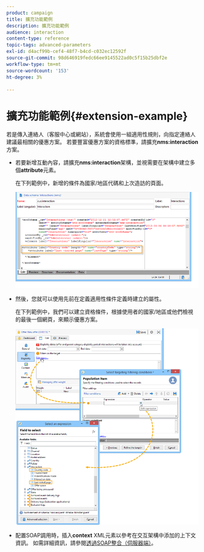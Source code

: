 ```yaml
---
product: campaign
title: 擴充功能範例
description: 擴充功能範例
audience: interaction
content-type: reference
topic-tags: advanced-parameters
exl-id: d4acf99b-cef4-48f7-b4cd-c032ec12592f
source-git-commit: 98d646919fedc66ee9145522ad0c5f15b25dbf2e
workflow-type: tm+mt
source-wordcount: '153'
ht-degree: 3%

---
```


# 擴充功能範例{#extension-example}

若是傳入連絡人（客服中心或網站），系統會使用一組適用性規則，向指定連絡人建議最相關的優惠方案。 若要豐富優惠方案的資格標準，請擴充&#x200B;**nms:interaction**&#x200B;方案。

* 若要新增互動內容，請擴充&#x200B;**nms:interaction**&#x200B;架構，並視需要在架構中建立多個&#x200B;**attribute**&#x200B;元素。

   在下列範例中，新增的條件為國家/地區代碼和上次造訪的頁面。

   ![](assets/s_ncs_configuration_offer_schemas.png)

* 然後，您就可以使用先前在定義適用性條件定義時建立的屬性。

   在下列範例中，我們可以建立資格條件，根據使用者的國家/地區或他們檢視的最後一個網頁，來顯示優惠方案。

   ![](assets/s_ncs_configuration_offer_context.png)

* 配置SOAP調用時，插入&#x200B;**context** XML元素以參考在交互架構中添加的上下文資訊。 如需詳細資訊，請參閱[透過SOAP整合（伺服器端）](../../interaction/using/integration-via-soap--server-side-.md)。
